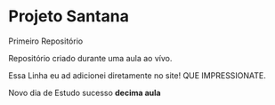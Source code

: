 # Projeto Santana
 Primeiro Repositório

 Repositório criado durante uma aula ao vívo.

Essa Linha eu ad  adicionei diretamente no site! QUE IMPRESSIONATE.

Novo dia de Estudo sucesso **decima aula**
